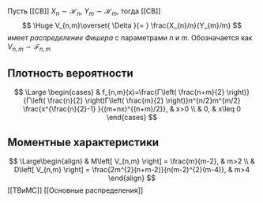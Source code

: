 Пусть [[СВ]] $X_{n} \sim \mathcal{H}_{n},\:Y_{m}\sim \mathcal{H}_{m}$, тогда [[СВ]]
$$
\Huge V_{n,m}\overset{ \Delta }{= } \frac{X_{n}/n}{Y_{m}/m}
$$
имеет *распределение Фишера* с параметрами $n$ и $m$. Обозначается как $V_{n,m}\sim \mathcal{F}_{n,m}$
## Плотность вероятности
$$
\Large \begin{cases}
 & f_{n,m}(x)=\frac{Г\left( \frac{n+m}{2} \right)}{Г\left( \frac{n}{2} \right)Г\left( \frac{m}{2} \right)}n^{n/2}m^{m/2} \frac{x^{\frac{n}{2}-1} }{(m+nx)^{(n+m)/2}}, & x>0 \\
 & 0, & x\leq 0
\end{cases} 
$$
## Моментные характеристики
$$
\Large\begin{align}
 & M\left[ V_{n,m} \right] = \frac{m}{m-2}, & m>2 \\
 & D\left[ V_{n,m} \right] = \frac{2m^{2}(n+m-2)}{n(m-2)^{2}(m-4)}, & m>4
\end{align}
$$
[[ТВиМС]] [[Основные распределения]]